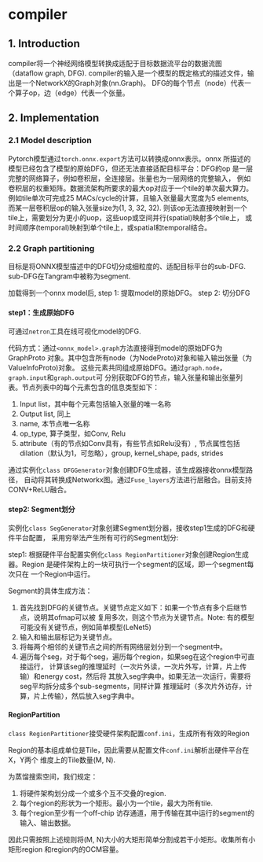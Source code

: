 # compiler
## 1. Introduction
compiler将一个神经网络模型转换成适配于目标数据流平台的数据流图（dataflow graph, DFG).
compiler的输入是一个模型的既定格式的描述文件，输出是一个NetworkX的Graph对象(nn.Graph)。
DFG的每个节点（node）代表一个算子op，边（edge）代表一个张量。

## 2. Implementation
### 2.1 Model description

Pytorch模型通过`torch.onnx.export`方法可以转换成onnx表示。onnx
所描述的模型已经包含了模型的原始DFG，但还无法直接适配目标平台：DFG的op
是一层完整的网络算子，例如卷积层，全连接层。张量也为一层网络的完整输入，
例如卷积层的权重矩阵。数据流架构所要求的最大op对应于一个tile的单次最大算力。
例如tile单次可完成25 MACs/cycle的计算，且输入张量最大宽度为5 elements,
而某一层卷积层op的输入张量size为(1, 3, 32, 32). 则该op无法直接映射到一个
tile上，需要划分为更小的uop，这些uop或空间并行(spatial)映射多个tile上，
或时间顺序(temporal)映射到单个tile上，或spatial和temporal结合。

### 2.2 Graph partitioning

目标是将ONNX模型描述中的DFG切分成细粒度的、适配目标平台的sub-DFG. 
sub-DFG在Tangram中被称为segment.

加载得到一个onnx model后, step 1: 提取model的原始DFG。 step 2: 切分DFG

#### step1：生成原始DFG

可通过`netron`工具在线可视化model的DFG. 

代码方式：通过`<onnx_model>.graph`方法直接得到model的原始DFG为GraphProto
对象。其中包含所有node（为NodeProto)对象和输入输出张量（为ValueInfoProto)对象。
这些元素共同组成原始DFG。通过`graph.node`，`graph.input`和`graph.output`可
分别获取DFG的节点，输入张量和输出张量列表。节点列表中的每个元素包含的信息类型如下：
1. Input list，其中每个元素包括输入张量的唯一名称
2. Output list, 同上
3. name, 本节点唯一名称
4. op_type, 算子类型，如Conv, Relu
5. attribute（有的节点如Conv具有，有些节点如Relu没有）, 节点属性包括dilation（默认为1，可忽略），group, kernel_shape, pads, strides

通过实例化`class DFGGenerator`对象创建DFG生成器，该生成器接收onnx模型路径，
自动将其转换成Networkx图。通过`Fuse_layers`方法进行层融合。目前支持CONV+ReLU融合。

#### step2: Segment划分

实例化`class SegGenerator`对象创建Segment划分器，接收step1生成的DFG和硬件平台配置，
采用穷举法产生所有可行的Segment划分: 


step1: 根据硬件平台配置实例化`class RegionPartitioner`对象创建Region生成器。Region
是硬件架构上的一块可执行一个segment的区域，即一个segment每次只在 一个Region中运行。



Segment的具体生成方法：

1. 首先找到DFG的关键节点。关键节点定义如下：如果一个节点有多个后继节点，说明其ofmap可以被
复用多次，则这个节点为关键节点。Note: 有的模型可能没有关键节点，例如简单模型(LeNet5)
2. 输入和输出层标记为关键节点。
3. 将每两个相邻的关键节点之间的所有网络层划分到一个segment中。
4. 遍历每个seg，对于每个seg，遍历每个region，如果seg在这个region中可直接运行，
计算该seg的推理延时（一次片外读，一次片外写，计算，片上传输）和energy cost，然后将
其放入seg字典中。如果无法一次运行，需要将seg平均拆分成多个sub-segments，同样计算
推理延时（多次片外访存，计算，片上传输），然后放入seg字典中。

#### RegionPartition
`class RegionPartitioner`接受硬件架构配置`conf.ini`，生成所有有效的Region

Region的基本组成单位是Tile，因此需要从配置文件`conf.ini`解析出硬件平台在X，Y两个
维度上的Tile数量(M, N).

为蒸馏搜索空间，我们规定：
1. 将硬件架构划分成一个或多个互不交叠的region.
2. 每个region的形状为一个矩形。最小为一个tile，最大为所有tile.
3. 每个region至少有一个off-chip 访存通道，用于传输在其中运行的segment的输入、输出数据。

因此只需按照上述规则将(M, N)大小的大矩形简单分割成若干小矩形。收集所有小矩形region
和region内的OCM容量。